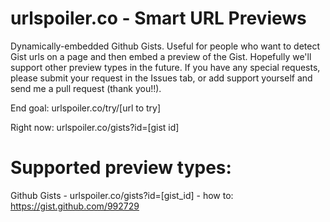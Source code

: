 # urlspoiler.co - Smart URL Previews

Dynamically-embedded Github Gists.  Useful for people who want to detect Gist urls on a page and then embed a preview of the Gist.  Hopefully we'll support other preview types in the future.  If you have any special requests, please submit your request in the Issues tab, or add support yourself and send me a pull request (thank you!!).


End goal:  urlspoiler.co/try/[url to try]

Right now: urlspoiler.co/gists?id=[gist id]



# Supported preview types:

Github Gists - urlspoiler.co/gists?id=[gist_id] - how to: https://gist.github.com/992729

